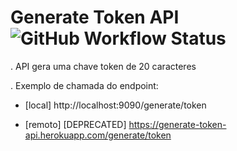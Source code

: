 # Generate Token API ![GitHub Workflow Status](https://img.shields.io/github/actions/workflow/status/ivancarlosantos/generate-token/maven.yml)

. API gera uma chave token de 20 caracteres


. Exemplo de chamada do endpoint:


- [local] http://localhost:9090/generate/token

- [remoto] [DEPRECATED] https://generate-token-api.herokuapp.com/generate/token

